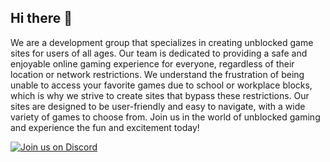 ## Hi there 👋

We are a development group that specializes in creating unblocked game sites for users of all ages. Our team is dedicated to providing a safe and enjoyable online gaming experience for everyone, regardless of their location or network restrictions. We understand the frustration of being unable to access your favorite games due to school or workplace blocks, which is why we strive to create sites that bypass these restrictions. Our sites are designed to be user-friendly and easy to navigate, with a wide variety of games to choose from. Join us in the world of unblocked gaming and experience the fun and excitement today!

[![Join us on Discord](https://invidget.switchblade.xyz/3kh0?theme=dark)](https://discord.gg/3kh0)

<!--

**Here are some ideas to get you started:**

🙋‍♀️ A short introduction - what is your organization all about?
🌈 Contribution guidelines - how can the community get involved?
👩‍💻 Useful resources - where can the community find your docs? Is there anything else the community should know?
🍿 Fun facts - what does your team eat for breakfast?
🧙 Remember, you can do mighty things with the power of [Markdown](https://docs.github.com/github/writing-on-github/getting-started-with-writing-and-formatting-on-github/basic-writing-and-formatting-syntax)
-->
